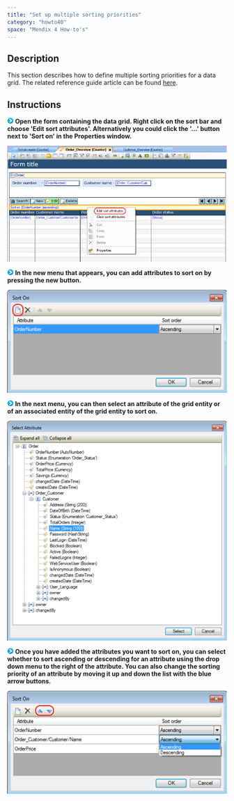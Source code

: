 ```yaml
---
title: "Set up multiple sorting priorities"
category: "howto40"
space: "Mendix 4 How-to's"
---
```

## Description

This section describes how to define multiple sorting priorities for a data grid. The related reference guide article can be found [here](https://world.mendix.com/pages/releaseview.action?pageId=11436210).

## Instructions

![](attachments/819203/917932.png) **Open the form containing the data grid. Right click on the sort bar and choose 'Edit sort attributes'. Alternatively you could click the '...' button next to 'Sort on' in the Properties window.**

![](attachments/2621447/2752615.png)

![](attachments/819203/917932.png) **In the new menu that appears, you can add attributes to sort on by pressing the new button.**

![](attachments/2621447/2752620.png)

![](attachments/819203/917932.png) **In the next menu, you can then select an attribute of the grid entity or of an associated entity of the grid entity to sort on.**

![](attachments/2621447/2752621.png)

![](attachments/819203/917932.png) **Once you have added the attributes you want to sort on, you can select whether to sort ascending or descending for an attribute using the drop down menu to the right of the attribute. You can also change the sorting priority of an attribute by moving it up and down the list with the blue arrow buttons.**

![](attachments/2621447/2752614.png)


